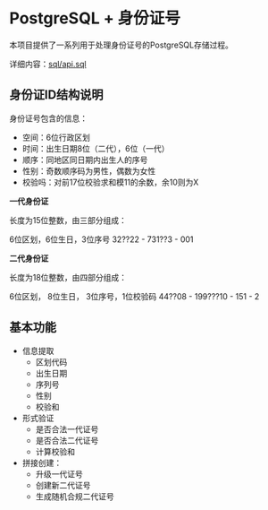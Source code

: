 # PostgreSQL + 身份证号

本项目提供了一系列用于处理身份证号的PostgreSQL存储过程。

详细内容：[sql/api.sql](sql/api.sql)


## 身份证ID结构说明

身份证号包含的信息：
* 空间：6位行政区划
* 时间：出生日期8位（二代），6位（一代）
* 顺序：同地区同日期内出生人的序号
* 性别：奇数顺序码为男性，偶数为女性
* 校验吗：对前17位校验求和模11的余数，余10则为X

**一代身份证**

长度为15位整数，由三部分组成：

6位区划，6位生日，3位序号
32??22 - 731??3 - 001

**二代身份证**

长度为18位整数，由四部分组成：

6位区划， 8位生日，  3位序号，1位校验码
44??08 - 199???10 - 151 - 2

## 基本功能
* 信息提取
  * 区划代码
  * 出生日期
  * 序列号
  * 性别
  * 校验和
* 形式验证
  * 是否合法一代证号
  * 是否合法二代证号
  * 计算校验和
* 拼接创建：
  * 升级一代证号
  * 创建新二代证号
  * 生成随机合规二代证号


